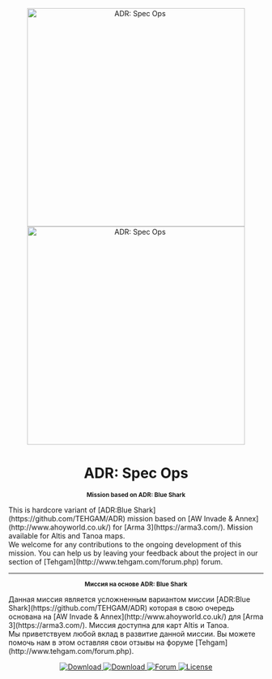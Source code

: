 <p align="center">
  <a href="https://github.com/ToxaBes/ADR-Spec-Ops">
    <img src="https://raw.githubusercontent.com/ToxaBes/ADR-Spec-Ops/master/co30_ADR_Spec_Ops.Altis/media/images/adr_specops_loading.jpg" width="430" alt="ADR: Spec Ops" />
    <img src="https://raw.githubusercontent.com/ToxaBes/ADR-Spec-Ops/master/co30_ADR_Spec_Ops.Tanoa/media/images/adr_specops_tanoa_loading.jpg" width="430" alt="ADR: Spec Ops" />
  </a>
</p>
<h1 align="center">ADR: Spec Ops</h1>
<p align="center"><sup><strong>Mission based on ADR: Blue Shark</strong></sup></p>
This is hardcore variant of [ADR:Blue Shark](https://github.com/TEHGAM/ADR) mission based on [AW Invade & Annex](http://www.ahoyworld.co.uk/) for [Arma 3](https://arma3.com/). Mission available for Altis and Tanoa maps.<br/>
We welcome for any contributions to the ongoing development of this mission. You can help us by leaving your feedback about the project in our section of [Tehgam](http://www.tehgam.com/forum.php) forum.<br/>
<hr />
<p align="center"><sup><strong>Миссия на основе ADR: Blue Shark</strong></sup></p>
Данная миссия является усложненным вариантом миссии [ADR:Blue Shark](https://github.com/TEHGAM/ADR) которая в свою очередь основана на [AW Invade & Annex](http://www.ahoyworld.co.uk/) для [Arma 3](https://arma3.com/). Миссия доступна для карт Altis и Tanoa.<br/>
Мы приветствуем любой вклад в развитие данной миссии. Вы можете помочь нам в этом оставляя свои отзывы на форуме [Tehgam](http://www.tehgam.com/forum.php).<br/>
<p align="center">
  <a href="https://github.com/ToxaBes/ADR-Spec-Ops/raw/master/co30_ADR_Spec_Ops.Altis.pbo">
    <img src="https://img.shields.io/badge/Download-Altis%20v0.0.5-green.svg?style=flat" alt="Download" />
  </a>
  <a href="https://github.com/ToxaBes/ADR-Spec-Ops/raw/master/co30_ADR_Spec_Ops.Tanoa.pbo">
    <img src="https://img.shields.io/badge/Download-Tanoa%20v0.0.1-green.svg?style=flat" alt="Download" />
  </a>
  <a href="http://www.tehgam.com/forum.php">
    <img src="https://img.shields.io/badge/TEHGAM-Forum-blue.svg?style=flat"
         alt="Forum" />
  </a>
  <a href="https://opensource.org/licenses/MIT">
    <img src="http://img.shields.io/badge/License-MIT-red.svg?style=flat"
         alt="License" />
  </a>
</p>
